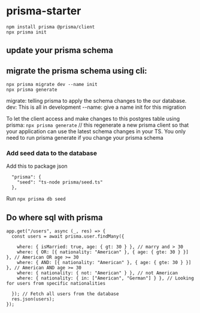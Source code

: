 # prisma-starter

```
npm install prisma @prisma/client
npx prisma init
```

## update your prisma schema

## migrate the prisma schema using cli:

```
npx prisma migrate dev --name init
npx prisma generate
```

migrate: telling prisma to apply the schema changes to the our database.
dev: This is all in development
--name: give a name init for this migration

To let the client access and make changes to this postgres table using prisma:
`npx prisma generate` // this regenerate a new prisma client so that your application can use the latest schema changes in your TS. You only need to run prisma generate if you change your prisma schema

### Add seed data to the database

Add this to package json

```
  "prisma": {
    "seed": "ts-node prisma/seed.ts"
  },
```

Run `npx prisma db seed`

## Do where sql with prisma

```
app.get("/users", async (_, res) => {
  const users = await prisma.user.findMany({

    where: { isMarried: true, age: { gt: 30 } }, // marry and > 30
    where: { OR: [{ nationality: "American" }, { age: { gte: 30 } }] }, // American OR age >= 30
    where: { AND: [{ nationality: "American" }, { age: { gte: 30 } }] }, // American AND age >= 30
    where: { nationality: { not: "American" } }, // not American
    where: { nationality: { in: ["American", "German"] } }, // Looking for users from specific nationalities

  }); // Fetch all users from the database
  res.json(users);
});
```
